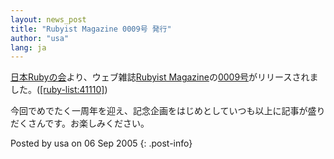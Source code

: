```yaml
---
layout: news_post
title: "Rubyist Magazine 0009号 発行"
author: "usa"
lang: ja
---
```


[日本Rubyの会][1]より、ウェブ雑誌[Rubyist
Magazine][2]の[0009号][3]がリリースされました。([\[ruby-list:41110\]][4])

今回でめでたく一周年を迎え、記念企画をはじめとしていつも以上に記事が盛りだくさんです。お楽しみください。

Posted by usa on 06 Sep 2005
{: .post-info}



[1]: http://jp.rubyist.net/ 
[2]: http://jp.rubyist.net/magazine/ 
[3]: http://jp.rubyist.net/magazine/?0009 
[4]: http://blade.nagaokaut.ac.jp/cgi-bin/scat.rb/ruby/ruby-list/41110 
